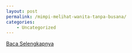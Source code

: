 ```yaml
---
layout: post
permalink: /mimpi-melihat-wanita-tanpa-busana/
categories:
    - Uncategorized
---
```


[Baca Selengkapnya](/07)